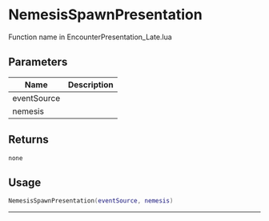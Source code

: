 # NemesisSpawnPresentation

Function name in EncounterPresentation_Late.lua

## Parameters

| Name        | Description |
| ----------- | ----------- |
| eventSource |             |
| nemesis     |             |

## Returns

`none`

## Usage

```lua
NemesisSpawnPresentation(eventSource, nemesis)
```

---
